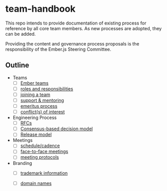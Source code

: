 # team-handbook

This repo intends to provide documentation of existing process for reference by all core team members. As new processes are adopted, they can be added. 

Providing the content and governance process proposals is the responsibility of the Ember.js Steering Committee. 

## Outline
- Teams
  - [ ] [Ember teams](teams/ember-teams.md)
  - [ ] [roles and responsibilities](teams/roles-and-responsibilities.md)
  - [ ] [joining a team](teams/joining-a-team.md)
  - [ ] [support & mentoring](teams/support-and-mentoring.md)
  - [ ] [emeritus process](teams/emeritus.md)
  - [ ] [conflict(s) of interest](teams/conflicts-of-interest.md)
- Engineering Process
  - [ ] [RFCs](engineering-process/RFCs.md)
  - [ ] [Consensus-based decision model](engineering-process/decision-making.md)
  - [ ] [Release model](engineering-process/releases.md)
- Meetings
  - [ ] [schedule/cadence](meetings/schedule.md)
  - [ ] [face-to-face meetings](meetings/face-to-face.md)
  - [ ] [meeting protocols](meetings/meeting-protocols.md)
- Branding
  - [ ] [trademark information](branding/trademark-information.md)
  - [ ] [domain names](branding/domain-names.md)

 
